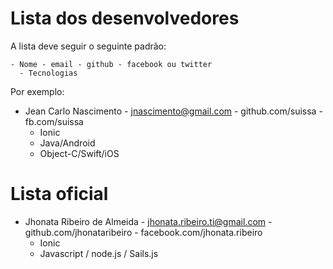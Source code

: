 # Lista dos desenvolvedores


A lista deve seguir o seguinte padrão:

```
- Nome - email - github - facebook ou twitter
  - Tecnologias
```

Por exemplo:

- Jean Carlo Nascimento - jnascimento@gmail.com - github.com/suissa - fb.com/suissa
  - Ionic
  - Java/Android
  - Object-C/Swift/iOS

# Lista oficial

- Jhonata Ribeiro de Almeida - jhonata.ribeiro.ti@gmail.com - github.com/jhonataribeiro - facebook.com/jhonata.ribeiro
  - Ionic
  - Javascript / node.js / Sails.js

